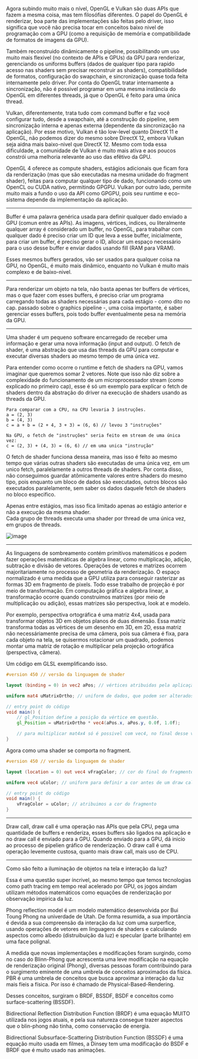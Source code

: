 Agora subindo muito mais o nível, OpenGL e Vulkan são duas APIs que fazem a mesma coisa, mas tem filosófias diferentes.
O papel do OpenGL é renderizar, boa parte das implementações são feitas pelo driver, isso significa que você não precisa tocar
em conceitos baixo nivel de programação com a GPU (como a requisição de memória e compatibilidade de formatos de imagens da GPU).

Também reconstruido dinâmicamente o pipeline, possibilitando um uso muito mais flexivel (no contexto de APIs e GPUs) da GPU para renderizar,
gerenciando os uniforms buffers (dados de qualquer tipo para rapido acesso nas shaders sem precisar reconstruir as shaders), compatibilidade de formatos,
configuração do swapchain, e sincronização quase toda feita internamente pelo driver. Por conta do OpenGL tratar internamente a sincronização,
não é possivel programar em uma mesma instância do OpenGL em diferentes threads, já que o OpenGL é feito para uma única thread.

Vulkan, diferentemente, trata tudo com command buffer e faz você configurar tudo, desde a swapchain, até a construção do pipeline, sem sincronização interna e apenas externa (dependente da sincronização na aplicação).
Por esse motivo, Vulkan é tão low-level quanto DirectX 11 e OpenGL, não podemos dizer do mesmo sobre DirectX 12, embora Vulkan seja aidna mais baixo-nivel
que DirectX 12. Mesmo com toda essa dificuldade, a comunidade de Vulkan é muito mais ativa e aos poucos constrói uma melhoria relevante ao uso das efêtivo da GPU.

OpenGL 4 oferece as compute shaders, estágios adicionais que ficam fora da renderização (mas que são executadas na mesma unidade do fragment shader),
feitas para computar qualquer tipo de dado, funcionando como um OpenCL ou CUDA nativo, permitindo GPGPU. Vulkan por outro lado, permite muito mais a
fundo o uso da API como GPGPU, pois seu runtime e eco-sistema depende da implementação da aplicação.

---

Buffer é uma palavra genérica usada para definir qualquer dado enviado a GPU (comun entre as APIs). As imagens, vértices, indices, ou literalmente qualquer array
é considerado um buffer, no OpenGL, para trabalhar com qualquer dado é preciso criar um ID que leva a esse buffer, inicialmente, para criar um buffer,
é preciso gerar o ID, allocar um espaço necessário para o uso desse buffer e enviar dados usando fill (RAM para VRAM).

Esses mesmos buffers gerados, vão ser usados para qualquer coisa na GPU, no OpenGL, é muito mais dinâmico, enquanto no Vulkan é muito mais complexo e de baixo-nivel.

--- 

Para renderizar um objeto na tela, não basta apenas ter buffers de vértices, mas o que fazer com esses buffers, é preciso criar um programa carregando todas
as shaders necessárias para cada estágio - como dito no cap. passado sobre o graphics pipeline -, uma coisa importante, é saber gerenciar esses buffers,
pois todo buffer eventualmente pesa na memória da GPU.

---

Uma shader é um pequeno software encarregado de receber uma informação e gerar uma nova informação (input and output).
O fetch de shader, é uma abstração que usa das threads da GPU para computar e executar diversas shaders ao mesmo tempo de uma única vez.

Para entender como ocorre o runtime e fetch de shaders na GPU, vamos imaginar que queremos somar 2 vetores.
Note que isso não diz sobre a complexidade do funcionamento de um microprocessador stream (como explicado no primeiro cap), esse é só um exemplo para explicar
o fetch de shaders dentro da abstração do driver na execução de shaders usando as threads da GPU.

```
Para comparar com a CPU, na CPU levaria 3 instruções.
a = (2, 3)
b = (4, 3)
c = a + b = (2 + 4, 3 + 3) = (6, 6) // levou 3 "instruções"

Na GPU, o fetch de "instruções" seria feito em stream de uma única vez:
c = (2, 3) + (4, 3) = (6, 6) // em uma unica "instrução"
```

O fetch de shader funciona dessa maneira, mas isso é feito ao mesmo tempo que várias outras shaders são executadas de uma única vez, em um unico fetch,
paralelamente a outros threads de shaders. Por conta disso, não conseguimos guardar atômicamente valores entre shaders do mesmo tipo, pois enquanto
um bloco de dados são executados, outros blocos são executados paralelamente, sem saber os dados daquele fetch de shaders no bloco especifico.

Apenas entre estágios, mas isso fica limitado apenas ao estágio anterior e não a execução da mesma shader.  
Cada grupo de threads executa uma shader por thread de uma única vez, em grupos de threads.  

![image](https://github.com/chorumedev/GPU-paralelismo/assets/37088203/9353c5d1-591c-48d5-84ae-2cf084f96b49)

---

As linguagens de sombreamento contém primitivos matemáticos  e podem fazer operações matemáticas de algebra linear, como multiplicação, adição, subtração e divisão de vetores.
Operações de vetores e matrizes ocorrem majoritariamente no processo de geometria da renderização. O espaço normalizado é uma medida que a GPU utiliza para conseguir rasterizar
as formas 3D em fragmento de pixels. Todo esse trabalho de projeção é por meio de transformação. Em computação gráfica e algebra linear, a transformação ocorre quando
construimos matrizes (por meio de multiplicação ou adição), essas matrizes são perspectiva, look at e modelo.

Por exemplo, perspectiva ortográfica é uma matriz 4x4, usada para transformar objetos 3D em objetos planos de duas dimensão. Essa matriz transforma todas as vértices de um desenho em 3D,
em 2D, essa matriz não necessáriamente precisa de uma câmera, pois sua câmera é fixa, para cada objeto na tela, se quisermos rotacionar um quadrado, podemos montar uma matriz
de rotação e multiplicar pela projeção ortográfica (perspectiva, câmera).

Um código em GLSL exemplificando isso.

```glsl
#version 450 // versão da linguagem de shader

layout (binding = 0) in vec2 aPos; // vértices atribuidas pela aplicação na CPU (seu game).

uniform mat4 uMatrixOrtho; // uniform de dados, que podem ser alterados rapidamente com um custo SUPER pequeno, usada aqui nesse estágio.

// entry point do código
void main() {
    // gl_Position define a posição da vértice em questão.
    gl_Position = uMatrixOrtho * vec4(aPos.x, aPos.y, 0.0f, 1.0f);

    // para multiplicar mat4x4 só é possivel com vec4, no final desse valor é definido 1.0f, pois isso se trata do depth buffer.
}
```

Agora como uma shader se comporta no fragment.

```glsl
#version 450 // versão da linguagem de shader

layout (location = 0) out vec4 vFragColor; // cor do final do fragmento

uniform vec4 uColor; // uniform para definir a cor antes de um draw call.

// entry point do código
void main() {
    vFragColor = uColor; // atribuimos a cor do fragmento
}
```

---

Draw call, draw call é uma operação nas APIs que pela CPU, pega uma quantidade de buffers e renderiza, esses buffers são ligados na aplicação e no draw call é enviado para a GPU.
Quando enviado para a GPU, dá inicio ao processo de pipelien gráfico de renderização. O draw call é uma operação levemente custosa, quanto mais draw call, mais uso de CPU.

---

Como são feito a iluminação de objetos na tela e interação da luz?

Essa é uma questão super íncrivel, ao mesmo tempo que temos tecnologias como path tracing em tempo real acelerado por GPU,
os jogos aindam utilizam métodos matemáticos como equações de renderização por observação impirica da luz.

Phong reflection model é um modelo matemático desenvolvida por Bui Toung Phong na univerdade de Utah. De forma resumida, a sua importância é devida a sua compreensão
da interação da luz com uma surperfice, usando operações de vetores em linguagens de shaders e calculando aspectos como albedo (distruibuição da luz) e specular (parte brilhante) em uma
face polignal.

A medida que novas implementações e modificações foram surgindo, como no caso do Blinn-Phong que acrescenta uma leve modificação na equação de renderização original (Phong), diversas pessoas
foram contribuindo para o surgimento eminente de uma umbrela de conceitos aproximados da física. PBR é uma umbrela de conceitos
que busca aproximar a interação da luz mais fíeis a física. Por isso é chamado de Physical-Based-Rendering.

Desses conceitos, surgiram o BRDF, BSSDF, BSDF e conceitos como surface-scattering (BSSDF).

Bidirectional Reflection Distribution Function (BRDF) é uma equação MUITO utilizada nos jogos atuais, e pela sua natureza consegue trazer aspectos que o blin-phong não tinha, como conservação de energia.

Bidirectional Subsurface-Scattering Distribution Function (BSSDF) é uma equação muito usada em filmes, a Dinsey tem uma modificação do BSDF e BRDF que é muito usado nas animações.